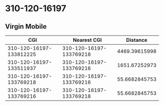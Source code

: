 # 310-120-16197
## Virgin Mobile


| CGI | Nearest CGI | Distance |
|-----|-------------|----------|
| 310-120-16197-133812225 | 310-120-16197-133769218 | 4469.39615998 |
| 310-120-16197-133511937 | 310-120-16197-133769216 | 1651.67252973 |
| 310-120-16197-133769218 | 310-120-16197-133769216 | 55.6682845753 |
| 310-120-16197-133769216 | 310-120-16197-133769218 | 55.6682845753 |
